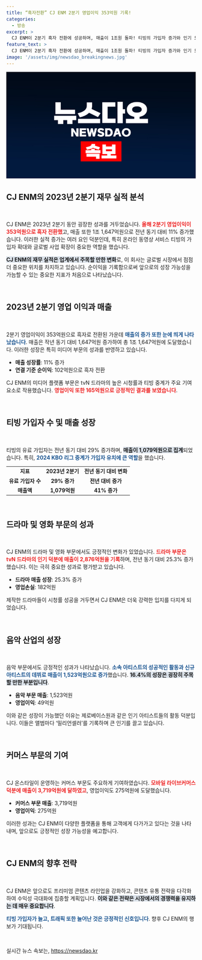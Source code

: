 ```yaml
---
title: “흑자전환” CJ ENM 2분기 영업이익 353억원 기록!
categories:
  - 방송
excerpt: >
  CJ ENM이 2분기 흑자 전환에 성공하며, 매출이 1조원 돌파! 티빙의 가입자 증가와 인기 드라마가 이끌어낸 기적의 실적, 하반기 전략까지 공개됐다. 클릭해서 상세한 소식을 확인해보세요!
feature_text: >
  CJ ENM이 2분기 흑자 전환에 성공하며, 매출이 1조원 돌파! 티빙의 가입자 증가와 인기 드라마가 이끌어낸 기적의 실적, 하반기 전략까지 공개됐다. 클릭해서 상세한 소식을 확인해보세요!
image: '/assets/img/newsdao_breakingnews.jpg'
---
```


<p><img src="/assets/img/newsdao_breakingnews.jpg" alt="ranknews 속보" /></p>

<h2 data-ke-size="size26">CJ ENM의 2023년 2분기 재무 실적 분석</h2>

<p data-ke-size="size16">&nbsp;</p>

<p>CJ ENM은 2023년 2분기 동안 굉장한 성과를 거두었습니다. <b><span style="color: #ee2323;">올해 2분기 영업이익이 353억원으로 흑자 전환했</span></b>고, 매출 또한 1조 1,647억원으로 전년 동기 대비 11% 증가했습니다. 이러한 실적 증가는 여러 요인 덕분인데, 특히 온라인 동영상 서비스 티빙의 가입자 확대와 글로벌 사업 확장이 중요한 역할을 했습니다. </p>

<p><b><span style="background-color: #21538527;">CJ ENM의 재무 실적은 업계에서 주목할 만한 변화</span></b>로, 이 회사는 글로벌 시장에서 점점 더 중요한 위치를 차지하고 있습니다. 순이익을 기록함으로써 앞으로의 성장 가능성을 가늠할 수 있는 중요한 지표가 처음으로 나타났습니다.</p>

<p data-ke-size="size16">&nbsp;</p>

<h2 data-ke-size="size26">2023년 2분기 영업 이익과 매출</h2>

<p data-ke-size="size16">&nbsp;</p>

<p>2분기 영업이익이 353억원으로 흑자로 전환된 가운데 <b><span style="color: #1a5490;">매출의 증가 또한 눈에 띄게 나타났습니다</span></b>. 매출은 작년 동기 대비 1,647억원 증가하여 총 1조 1,647억원에 도달했습니다. 이러한 성장은 특히 미디어 부문의 성과를 반영하고 있습니다. </p>

<ul>
    <li><b>매출 성장률</b>: 11% 증가</li>
    <li><b>연결 기준 순이익</b>: 102억원으로 흑자 전환</li>
</ul>

<p>CJ ENM의 미디어 플랫폼 부문은 tvN 드라마의 높은 시청률과 티빙 중계가 주요 기여 요소로 작용했습니다. <b><span style="color: #ee2323;">영업이익 또한 165억원으로 긍정적인 결과를 보였습니다</span></b>.</p>

<p data-ke-size="size16">&nbsp;</p>

<h2 data-ke-size="size26">티빙 가입자 수 및 매출 성장</h2>

<p data-ke-size="size16">&nbsp;</p>

<p>티빙의 유료 가입자는 전년 동기 대비 29% 증가하며, <b><span style="background-color: #21538527;">매출이 1,079억원으로 집계</span></b>되었습니다. 특히, <b><span style="color: #1a5490;">2024 KBO 리그 중계가 가입자 유치에 큰 역할</span></b>을 했습니다. </p>

<table>
    <tr>
        <td style="text-align: center; height: 17px;"><b>지표</b></td>
        <td style="text-align: center; height: 17px;"><b>2023년 2분기</b></td>
        <td style="text-align: center; height: 17px;"><b>전년 동기 대비 변화</b></td>
    </tr>
    <tr>
        <td style="text-align: center; height: 17px;"><b>유료 가입자 수</b></td>
        <td style="text-align: center; height: 17px;"><b>29% 증가</b></td>
        <td style="text-align: center; height: 17px;"><b>전년 대비 증가</b></td>
    </tr>
    <tr>
        <td style="text-align: center; height: 17px;"><b>매출액</b></td>
        <td style="text-align: center; height: 17px;"><b>1,079억원</b></td>
        <td style="text-align: center; height: 17px;"><b>41% 증가</b></td>
    </tr>
</table>

<p data-ke-size="size16">&nbsp;</p>

<h2 data-ke-size="size26">드라마 및 영화 부문의 성과</h2>

<p data-ke-size="size16">&nbsp;</p>

<p>CJ ENM의 드라마 및 영화 부문에서도 긍정적인 변화가 있었습니다. <b><span style="color: #ee2323;">드라마 부문은 tvN 드라마의 인기 덕분에 매출이 2,876억원을 기록</span></b>하며, 전년 동기 대비 25.3% 증가했습니다. 이는 극히 중요한 성과로 평가받고 있습니다. </p>

<ul>
    <li><b>드라마 매출 성장</b>: 25.3% 증가</li>
    <li><b>영업손실</b>: 182억원</li>
</ul>

<p>제작한 드라마들이 시청률 성공을 거두면서 CJ ENM은 더욱 강력한 입지를 다지게 되었습니다.</p>

<p data-ke-size="size16">&nbsp;</p>

<h2 data-ke-size="size26">음악 산업의 성장</h2>

<p data-ke-size="size16">&nbsp;</p>

<p>음악 부문에서도 긍정적인 성과가 나타났습니다. <b><span style="color: #1a5490;">소속 아티스트의 성공적인 활동과 신규 아티스트의 데뷔로 매출이 1,523억원으로 증가</span></b>했습니다. <b><span style="background-color: #21538527;">16.4%의 성장은 굉장히 주목할 만한 부분입니다</span></b>. </p>

<ul>
    <li><b>음악 부문 매출</b>: 1,523억원</li>
    <li><b>영업이익</b>: 49억원</li>
</ul>

<p>이와 같은 성장이 가능했던 이유는 제로베이스원과 같은 인기 아티스트들의 활동 덕분입니다. 이들은 앨범마다 ‘밀리언셀러’를 기록하며 큰 인기를 끌고 있습니다. </p>

<p data-ke-size="size16">&nbsp;</p>

<h2 data-ke-size="size26">커머스 부문의 기여</h2>

<p data-ke-size="size16">&nbsp;</p>

<p>CJ 온스타일이 운영하는 커머스 부문도 주요하게 기여하였습니다. <b><span style="color: #ee2323;">모바일 라이브커머스 덕분에 매출이 3,719억원에 달하였고</span></b>, 영업이익도 275억원에 도달했습니다. </p>

<ul>
    <li><b>커머스 부문 매출</b>: 3,719억원</li>
    <li><b>영업이익</b>: 275억원</li>
</ul>

<p>이러한 성과는 CJ ENM이 다양한 플랫폼을 통해 고객에게 다가가고 있다는 것을 나타내며, 앞으로도 긍정적인 성장 가능성을 예고합니다.</p>

<p data-ke-size="size16">&nbsp;</p>

<h2 data-ke-size="size26">CJ ENM의 향후 전략</h2>

<p data-ke-size="size16">&nbsp;</p>

<p>CJ ENM은 앞으로도 프리미엄 콘텐츠 라인업을 강화하고, 콘텐츠 유통 전략을 다각화하여 수익성 극대화에 집중할 계획입니다. <b><span style="background-color: #21538527;">이와 같은 전략은 시장에서의 경쟁력을 유지하는 데 매우 중요합니다</span></b>. </p>

<p><b><span style="color: #1a5490;">티빙 가입자가 늘고, 트래픽 또한 늘어난 것은 긍정적인 신호입니다</span></b>. 향후 CJ ENM의 행보가 기대됩니다. </p>

<p data-ke-size="size16">&nbsp;</p>
실시간 뉴스 속보는, <a href="https://newsdao.kr" rel="dofollow">https://newsdao.kr</a>


